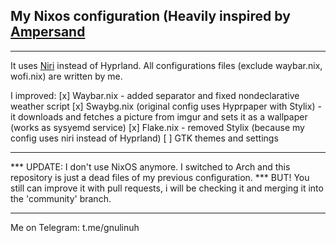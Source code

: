 ## My Nixos configuration (Heavily inspired by [Ampersand](https://github.com/Andrey0189)
---------------
It uses [Niri](https://github.com/YaLTeR/niri) instead of Hyprland.
All configurations files (exclude waybar.nix, wofi.nix) are written by me.


I improved:
[x] Waybar.nix - added separator and fixed nondeclarative weather script
[x] Swaybg.nix (original config uses Hyprpaper with Stylix) - it downloads and fetches a picture from imgur and sets it as a wallpaper (works as sysyemd service)
[x] Flake.nix - removed Stylix (because my config uses niri instead of Hyprland)
[ ] GTK themes and settings

---------------
*** UPDATE: I don't use NixOS anymore. I switched to Arch and this repository is just a dead files of my previous configuration.
*** BUT!
You still can improve it with pull requests, i will be checking it and merging it into the 'community' branch.

---------------
Me on Telegram: t.me/gnulinuh
